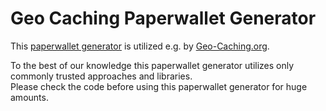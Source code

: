 # Geo Caching Paperwallet Generator

This [paperwallet generator](https://visitor-gateway-to-geo-caching.github.io/geo-caching-paperwallet-generator) is utilized e.g. by [Geo-Caching.org](https://geo-caching.org).    
  
To the best of our knowledge this paperwallet generator utilizes only commonly trusted approaches and libraries.  
Please check the code before using this paperwallet generator for huge amounts. 

